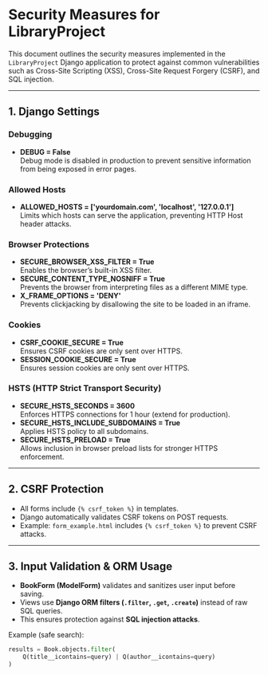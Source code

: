 # Security Measures for LibraryProject

This document outlines the security measures implemented in the `LibraryProject` Django application to protect against common vulnerabilities such as Cross-Site Scripting (XSS), Cross-Site Request Forgery (CSRF), and SQL injection.

---

## 1. Django Settings

### Debugging
- **DEBUG = False**  
  Debug mode is disabled in production to prevent sensitive information from being exposed in error pages.

### Allowed Hosts
- **ALLOWED_HOSTS = ['yourdomain.com', 'localhost', '127.0.0.1']**  
  Limits which hosts can serve the application, preventing HTTP Host header attacks.

### Browser Protections
- **SECURE_BROWSER_XSS_FILTER = True**  
  Enables the browser’s built-in XSS filter.
- **SECURE_CONTENT_TYPE_NOSNIFF = True**  
  Prevents the browser from interpreting files as a different MIME type.
- **X_FRAME_OPTIONS = 'DENY'**  
  Prevents clickjacking by disallowing the site to be loaded in an iframe.

### Cookies
- **CSRF_COOKIE_SECURE = True**  
  Ensures CSRF cookies are only sent over HTTPS.
- **SESSION_COOKIE_SECURE = True**  
  Ensures session cookies are only sent over HTTPS.

### HSTS (HTTP Strict Transport Security)
- **SECURE_HSTS_SECONDS = 3600**  
  Enforces HTTPS connections for 1 hour (extend for production).  
- **SECURE_HSTS_INCLUDE_SUBDOMAINS = True**  
  Applies HSTS policy to all subdomains.  
- **SECURE_HSTS_PRELOAD = True**  
  Allows inclusion in browser preload lists for stronger HTTPS enforcement.

---

## 2. CSRF Protection

- All forms include `{% csrf_token %}` in templates.  
- Django automatically validates CSRF tokens on POST requests.  
- Example: `form_example.html` includes `{% csrf_token %}` to prevent CSRF attacks.

---

## 3. Input Validation & ORM Usage

- **BookForm (ModelForm)** validates and sanitizes user input before saving.  
- Views use **Django ORM filters (`.filter`, `.get`, `.create`)** instead of raw SQL queries.  
- This ensures protection against **SQL injection attacks**.  

Example (safe search):
```python
results = Book.objects.filter(
    Q(title__icontains=query) | Q(author__icontains=query)
)
